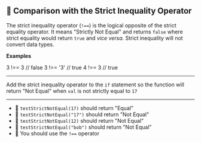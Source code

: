 🚀 Comparison with the Strict Inequality Operator
-------------------------------------------------

The strict inequality operator (`!==`) is the logical opposite of the strict equality operator. It means "Strictly Not Equal" and returns `false` where strict equality would return `true` and _vice versa_. Strict inequality will not convert data types.

**Examples**

3 !==  3   // false
3 !== '3'  // true
4 !==  3   // true

* * *

Add the strict inequality operator to the `if` statement so the function will return "Not Equal" when `val` is not strictly equal to `17`

* * *

*   🧪 `testStrictNotEqual(17)` should return "Equal"
*   🧪 `testStrictNotEqual("17")` should return "Not Equal"
*   🧪 `testStrictNotEqual(12)` should return "Not Equal"
*   🧪 `testStrictNotEqual("bob")` should return "Not Equal"
*   🧪 You should use the `!==` operator